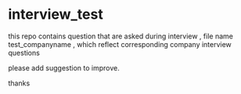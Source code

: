 # interview_test

this repo contains question that are asked during interview , file name test_companyname , which reflect corresponding company interview questions

please add suggestion to improve.

thanks
